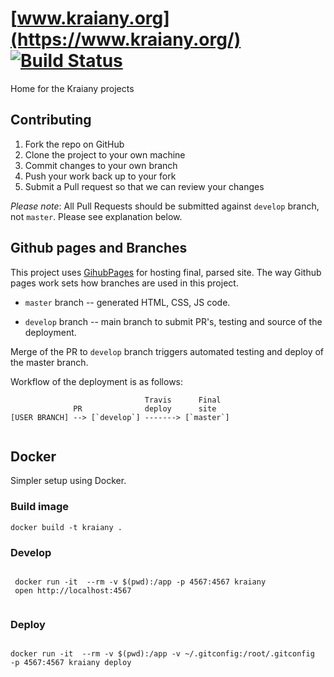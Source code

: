 # [www.kraiany.org](https://www.kraiany.org/) [![Build Status](https://travis-ci.org/Kraiany/kraiany.github.io.svg?branch=develop)](https://travis-ci.org/Kraiany/kraiany.github.io)
Home for the Kraiany projects



## Contributing

1. Fork the repo on GitHub
2. Clone the project to your own machine
3. Commit changes to your own branch
4. Push your work back up to your fork
5. Submit a Pull request so that we can review your changes

*Please note*: All Pull Requests should be submitted against `develop`
branch, not `master`. Please see explanation below.

## Github pages and Branches

This project uses [GihubPages](https://pages.github.com/) for hosting
final, parsed site. The way Github pages work sets how branches are used
in this project.

- `master` branch -- generated HTML, CSS, JS code.

- `develop` branch -- main branch to submit PR's, testing and source of
the deployment.

Merge of the PR to `develop` branch triggers automated testing and
deploy of the master branch.

Workflow of the deployment is as follows:


```
                              Travis      Final
              PR              deploy      site
[USER BRANCH] --> [`develop`] -------> [`master`]


```

## Docker

Simpler setup using Docker.


### Build image

```
docker build -t kraiany .

```

### Develop

```

 docker run -it  --rm -v $(pwd):/app -p 4567:4567 kraiany
 open http://localhost:4567


```


### Deploy

```

docker run -it  --rm -v $(pwd):/app -v ~/.gitconfig:/root/.gitconfig  -p 4567:4567 kraiany deploy

```
